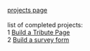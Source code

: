 [projects page](https://learn.freecodecamp.org/responsive-web-design/responsive-web-design-projects/)
<br>
<br>
list of completed projects:
<br>
1 [Build a Tribute Page](https://codepen.io/krayevska/full/MqQNPJ/)<br>
2 [Build a survey form](https://codepen.io/krayevska/full/wEYVJz/)<br>
